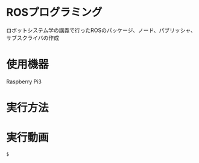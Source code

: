 # ROSプログラミング
ロボットシステム学の講義で行ったROSのパッケージ、ノード、パブリッシャ、サブスクライバの作成  

# 使用機器
Raspberry Pi3
# 実行方法

# 実行動画
`$`
